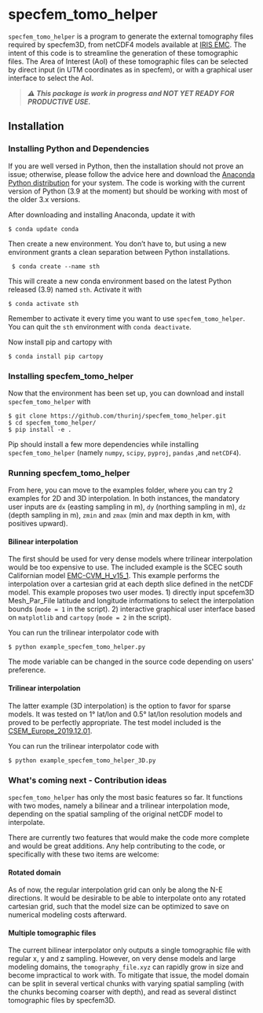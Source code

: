 # specfem_tomo_helper

`specfem_tomo_helper` is a program to generate the external tomography files required by specfem3D, from netCDF4 models available at [IRIS EMC](http://ds.iris.edu/ds/products/emc/). The intent of this code is to streamline the generation of these tomographic files.
The Area of Interest (AoI) of these tomographic files can be selected by direct input (in UTM coordinates as in specfem), or with a graphical user interface to select the AoI.

>***:warning: This package is work in progress and NOT YET READY FOR PRODUCTIVE USE.***

## Installation
### Installing Python and Dependencies

If you are well versed in Python, then the installation should not prove an issue; otherwise, please follow the advice here and download the [Anaconda Python distribution](https://www.anaconda.com/products/individual) for your system. The code is working with the current version of Python (3.9 at the moment) but should be working with most of the older 3.x versions.

After downloading and installing Anaconda, update it with

```
$ conda update conda
```
Then create a new environment. You don’t have to, but using a new environment grants a clean separation between Python installations.

```
 $ conda create --name sth
 ```

 This will create a new conda environment based on the latest Python released (3.9) named `sth`. Activate it with

 ```
 $ conda activate sth
 ```

Remember to activate it every time you want to use `specfem_tomo_helper`. You can quit the `sth` environment with `conda deactivate`.

 Now install pip and cartopy with
 ```
 $ conda install pip cartopy
 ```

 ### Installing specfem_tomo_helper

 Now that the environment has been set up, you can download and install `specfem_tomo_helper` with

 ```
 $ git clone https://github.com/thurinj/specfem_tomo_helper.git
 $ cd specfem_tomo_helper/
 $ pip install -e .
 ```

Pip should install a few more dependencies while installing `specfem_tomo_helper` (namely `numpy`, `scipy`, `pyproj`, `pandas` ,and `netCDF4`).


### Running specfem_tomo_helper
From here, you can move to the examples folder, where you can try 2 examples for 2D and 3D interpolation.
In both instances, the mandatory user inputs are `dx` (easting sampling in m), `dy` (northing sampling in m), `dz` (depth sampling in m), `zmin` and `zmax` (min and max depth in km, with positives upward).

#### Bilinear interpolation
The first should be used for very dense models where trilinear interpolation would be too expensive to use. The included example is the SCEC south Californian model [EMC-CVM_H_v15_1](http://ds.iris.edu/ds/products/emc-cvm_h_v15_1/). This example performs the interpolation over a cartesian grid at each depth slice defined in the netCDF model. This example proposes two user modes. 1) directly input spcefem3D Mesh_Par_File latitude and longitude informations to select the interpolation bounds (`mode = 1` in the script). 2) interactive graphical user interface based on `matplotlib` and `cartopy` (`mode = 2` in the script).

You can run the trilinear interpolator code with
```
$ python example_specfem_tomo_helper.py
```
The mode variable can be changed in the source code depending on users' preference.

#### Trilinear interpolation
The latter example (3D interpolation) is the option to favor for sparse models. It was tested on 1° lat/lon and 0.5° lat/lon resolution models and proved to be perfectly appropriate.
The test model included is the [CSEM_Europe_2019.12.01](http://ds.iris.edu/ds/products/emc-csem_europe/).

You can run the trilinear interpolator code with
```
$ python example_specfem_tomo_helper_3D.py
```

### What's coming next - Contribution ideas
`specfem_tomo_helper` has only the most basic features so far. It functions with two modes, namely a bilinear and a trilinear interpolation mode, depending on the spatial sampling of the original netCDF model to interpolate.


There are currently two features that would make the code more complete and would be great additions. Any help contributing to the code, or specifically with these two items are welcome:

#### Rotated domain
As of now, the regular interpolation grid can only be along the N-E directions. It would be desirable to be able to interpolate onto any rotated cartesian grid, such that the model size can be optimized to save on numerical modeling costs afterward.

#### Multiple tomographic files
The current bilinear interpolator only outputs a single tomographic file with regular x, y and z sampling. However, on very dense models and large modeling domains, the `tomography_file.xyz` can rapidly grow in size and become impractical to work with.
To mitigate that issue, the model domain can be split in several vertical chunks with varying spatial sampling (with the chunks becoming coarser with depth), and read as several distinct tomographic files by specfem3D.
